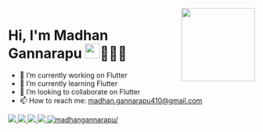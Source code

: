  <img align ="right" src = "https://i.imgur.com/w4pKOQi.jpg" width="150" height="150">
 
 # Hi, I'm Madhan Gannarapu <img src="https://raw.githubusercontent.com/MartinHeinz/MartinHeinz/master/wave.gif" width="30px">👨🏻‍💻
 

- 🔭 I’m currently working on Flutter
- 🌱 I’m currently learning Flutter
- 👯 I’m looking to collaborate on Flutter
- 📫 How to reach me: madhan.gannarapu410@gmail.com

<p>
 <a href="https://flutter.dev/"  target="_blank">
    <img src="https://img.shields.io/badge/Flutter-blue?style=flat&logo=Flutter">
  </a>
   <a href="https://angular.io/" target="_blank">
    <img src="https://img.shields.io/badge/Angular-red?style=flat&logo=Angular">
  </a> 
  <a href="https://nodejs.org/en/" target="_blank">
    <img src="https://img.shields.io/badge/Node.js-green?style=flat&logo=Node.js&logoColor=white">
  </a> 
  <a href="https://www.postgresql.org/" target="_blank">
    <img src="https://img.shields.io/badge/PostgreSQL-blue?style=flat&logo=Postgresql">
  </a>
 <a href="#"> <img src=https://komarev.com/ghpvc/?username=madhangannarapu alt=madhangannarapu/></a>
</p>
